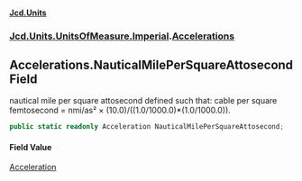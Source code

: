 #### [Jcd.Units](index.md 'index')
### [Jcd.Units.UnitsOfMeasure.Imperial](Jcd.Units.UnitsOfMeasure.Imperial.md 'Jcd.Units.UnitsOfMeasure.Imperial').[Accelerations](Accelerations.md 'Jcd.Units.UnitsOfMeasure.Imperial.Accelerations')

## Accelerations.NauticalMilePerSquareAttosecond Field

nautical mile per square attosecond defined such that: cable per square femtosecond = nmi/as² ×
(10.0)/((1.0/1000.0)*(1.0/1000.0)).

```csharp
public static readonly Acceleration NauticalMilePerSquareAttosecond;
```

#### Field Value
[Acceleration](Acceleration.md 'Jcd.Units.UnitTypes.Acceleration')
